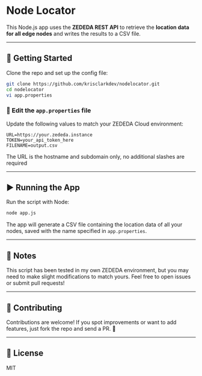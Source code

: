 # Node Locator

This Node.js app uses the **ZEDEDA REST API** to retrieve the **location data for all edge nodes** and writes the results to a CSV file.

---

## 🚀 Getting Started

Clone the repo and set up the config file:

```bash
git clone https://github.com/krisclarkdev/nodelocator.git
cd nodelocator
vi app.properties
```

### 🔧 Edit the `app.properties` file

Update the following values to match your ZEDEDA Cloud environment:

```properties
URL=https://your.zededa.instance 
TOKEN=your_api_token_here
FILENAME=output.csv 
```

The URL is the hostname and subdomain only, no additional slashes are required

---

## ▶️ Running the App

Run the script with Node:

```bash
node app.js
```

The app will generate a CSV file containing the location data of all your nodes, saved with the name specified in `app.properties`.

---

## 🧪 Notes

This script has been tested in my own ZEDEDA environment, but you may need to make slight modifications to match yours. Feel free to open issues or submit pull requests!

---

## 🤝 Contributing

Contributions are welcome! If you spot improvements or want to add features, just fork the repo and send a PR. 🙌

---

## 📄 License

MIT
